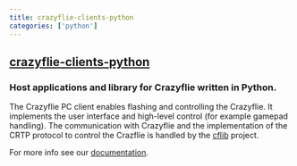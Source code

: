 ```yaml
---
title: crazyflie-clients-python
categories: ['python']
---
```

## [crazyflie-clients-python](https://github.com/bitcraze/crazyflie-clients-python)

### Host applications and library for Crazyflie written in Python.



The Crazyflie PC client enables flashing and controlling the Crazyflie.
It implements the user interface and high-level control (for example gamepad handling).
The communication with Crazyflie and the implementation of the CRTP protocol to control the Crazflie is handled by the [cflib](https://github.com/bitcraze/crazyflie-lib-python) project.

For more info see our [documentation](https://www.bitcraze.io/documentation/repository/crazyflie-clients-python/master/).
